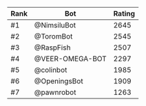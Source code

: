 Rank|Bot|Rating
---|---|---
#1|@NimsiluBot|2645
#2|@ToromBot|2545
#3|@RaspFish|2507
#4|@VEER-OMEGA-BOT|2297
#5|@colinbot|1985
#6|@OpeningsBot|1909
#7|@pawnrobot|1263
